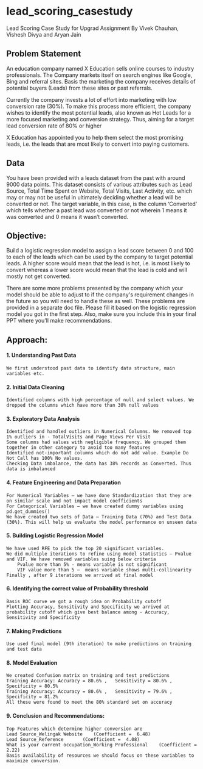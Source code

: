 # lead_scoring_casestudy
Lead Scoring Case Study for Upgrad Assignment
By Vivek Chauhan, Vishesh Divya and Aryan Jain


## Problem Statement

An education company named X Education sells online courses to industry professionals. The Company markets itself on search engines like Google, Bing and referral sites. Basis the marketing the company receives details of potential buyers (Leads) from these sites or past referrals.

Currently the company invests a lot of effort into marketing with low conversion rate (30%). To make this process more efficient, the company wishes to identify the most potential leads, also known as Hot Leads for a more focused marketing and conversion strategy.  Thus, aiming for a target lead conversion rate of 80% or higher

X Education has appointed you to help them select the most promising leads, i.e. the leads that are most likely to convert into paying customers. 


## Data
You have been provided with a leads dataset from the past with around 9000 data points. 
This dataset consists of various attributes such as Lead Source, Total Time Spent on Website, Total Visits, Last Activity, etc. which may or may not be useful in ultimately deciding whether a lead will be converted or not. 
The target variable, in this case, is the column ‘Converted’ which tells whether a past lead was converted or not wherein 1 means it was converted and 0 means it wasn’t converted. 


## Objective:
Build a logistic regression model to assign a lead score between 0 and 100 to each of the leads which can be used by the company to target potential leads. A higher score would mean that the lead is hot, i.e. is most likely to convert whereas a lower score would mean that the lead is cold and will mostly not get converted.

There are some more problems presented by the company which your model should be able to adjust to if the company's requirement changes in the future so you will need to handle these as well. These problems are provided in a separate doc file. Please fill it based on the logistic regression model you got in the first step. Also, make sure you include this in your final PPT where you'll make recommendations.


## Approach:

#### 1.	Understanding Past Data
	We first understood past data to identify data structure, main variables etc.

#### 2.	Initial Data Cleaning
	Identified columns with high percentage of null and select values. We dropped the columns which have more than 30% null values

#### 3.	Exploratory Data Analysis
	Identified and handled outliers in Numerical Columns. We removed top 1% outliers in - TotalVisits and Page Views Per Visit
	Some columns had values with negligible frequency. We grouped them together in other category to avoid too many features
	Identified not-important columns which do not add value. Example Do Not Call has 100% No values.
	Checking Data imbalance, the data has 38% records as Converted. Thus data is imbalanced

#### 4.	Feature Engineering and Data Preparation
	For Numerical Variables – we have done Standardization that they are on similar scale and not impact model coefficients 
	For Categorical Variables – we have created dummy variables using pd.get_dummies()
	We have created two sets of Data – Training Data (70%) and Test Data (30%). This will help us evaluate the model performance on unseen data

#### 5.	Building  Logistic Regression Model
	We have used RFE to pick the top 20 significant variables.
	We did multiple iterations to refine using model statistics – Pvalue and VIF. We have removed variables suing below criteria
		Pvalue more than 5% - means variable is not significant
		VIF value more than 5 –  means variable shows multi-collinearity 
	Finally , after 9 iterations we arrived at final model
	
#### 6.	Identifying the correct value of Probability threshold
	Basis ROC curve we got a rough idea on Probability cutoff 
	Plotting Accuracy, Sensitivity and Specificity we arrived at probability cutoff which give best balance among - Accuracy, Sensitivity and Specificity

#### 7.	Making Predictions
	Use used final model (9th iteration) to make predictions on training and test data

#### 8.	Model Evaluation
	We created Confusion matrix on training and test predictions
	Training Accuracy: Accuracy = 80.6% , 	Sensitivity = 80.6% , 	Specificity = 80.5%
	Training Accuracy: Accuracy = 80.6% , 	Sensitivity = 79.6% , 	Specificity = 81.2%
	All these were found to meet the 80% standard set on accuracy

#### 9.	Conclusion and Recommendations: 
	Top Features which determine higher conversion are 
	Lead Source_Welingak Website 	(Coefficient =  6.48)
	Lead Source_Reference 		(Coefficient =  4.08)
	What is your current occupation_Working Professional 	(Coefficient =  2.22)		
	Basis availability of resources we should focus on these variables to maximize conversion. 

